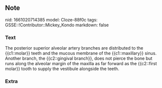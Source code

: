 ## Note
nid: 1661020714385
model: Cloze-88f0c
tags: GSSE::!Contributor::Mickey_Kondo
markdown: false

### Text
The posterior superior alveolar artery branches are distributed to the {{c1::molar}} teeth and the mucous membrane of the {{c1::maxillary}} sinus. Another branch, the {{c2::gingival branch}}, does not pierce the bone but runs along the alveolar margin of the maxilla as far forward as the {{c2::first molar}} tooth to supply the vestibule alongside the teeth.

### Extra

